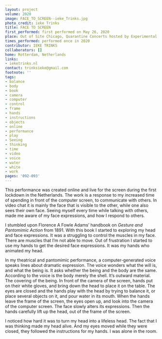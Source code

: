 ```yaml
---
layout: project
volume: 2020
image: FACE_TO_SCREEN--ieke_Trinks.jpg
photo_credit: ieke Trinks
title: FACE TO SCREEN
first_performed: first performed on May 26, 2020
place: Out of Site Chicago, Quarantine Concerts hosted by Experimental Sound Studio
times_performed: performed once in 2020
contributor: IEKE TRINKS
collaborators: []
home: Rotterdam, Netherlands
links:
- ieketrinks.nl
contact: trinksieke@gmail.com
footnote: ''
tags:
- balance
- body
- book
- camera
- computer
- control
- frame
- hands
- instructions
- objects
- online
- performance
- play
- Seeing
- thinking
- time
- video
- voice
- water
- white
- work
pages: '092-093'
---
```



This performance was created online and live for the screen during the first lockdown in the Netherlands. The work is a response to my increased time of spending in front of the computer screen, to communicate with others. In video chat it is mainly the face that is visible to the other, while one also sees their own face. Seeing myself every time while talking with others, made me aware of my face expressions, and how I respond to others. 

I stumbled upon Florence A Fowle Adams’ handbook on *Gesture and Pantomimic Action* from 1891. With this book I started to exploring my head and face expressions. It was a struggling to control the muscles in my face. There are muscles that I’m not able to move. Out of frustration I started to use my hands to get the desired face expressions. It was my hands who animated my head.

In my theatrical and pantomimic performance, a computer-generated voice speaks lines about dramatic expression. The voice wonders what the will is, and what the being is. It asks whether the being and the body are the same. According to the voice is the body merely the shell. It’s outward material. The covering of the being. In front of the camera of the screen, hands put on their white gloves, and bring down the head to place it on the table. The eyes are closed and the hands play with the head by trying to balance it, or place several objects on it, and pour water in its mouth. When the hands leave the frame of the screen, the eyes open up, and look into the camera of the computer screen. The face slowly alters its expressions. Then the hands carefully lift up the head, out of the frame of the screen.

I noticed how hard it was to turn my head into a lifeless head. The fact that I was thinking made my head alive. And my eyes moved while they were closed, they followed the instructions for my hands. I was alone in the room.
